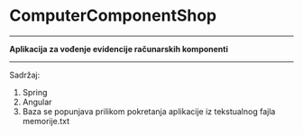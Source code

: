# ComputerComponentShop
___
**Aplikacija za vođenje evidencije računarskih komponenti**
___
Sadržaj:
1. Spring
2. Angular
3. Baza se popunjava prilikom pokretanja aplikacije iz tekstualnog fajla memorije.txt
